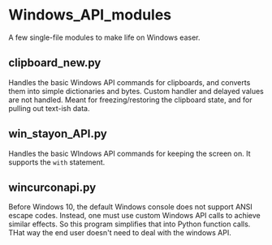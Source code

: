 # Windows_API_modules
A few single-file modules to make life on Windows easer.

## clipboard_new.py
Handles the basic Windows API commands for clipboards, and converts them into simple dictionaries and bytes. Custom handler and delayed values are not handled.
Meant for freezing/restoring the clipboard state, and for pulling out text-ish data.

## win_stayon_API.py
Handles the basic WIndows API commands for keeping the screen on. It supports the `with` statement.

## wincurconapi.py
Before Windows 10, the default Windows console does not support ANSI escape codes. Instead, one must use custom Windows API calls to achieve similar effects.
So this program simplifies that into Python function calls. THat way the end user doesn't need to deal with the windows API.
